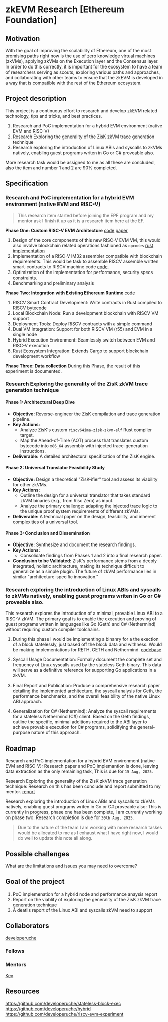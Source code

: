 # zkEVM Research [Ethereum Foundation]

## Motivation

With the goal of improving the scalability of Ethereum, one of the most promising paths right now is the use of zero knowledge virtual machines (zkVMs), applying zkVMs on the Execution layer and the Consensus layer.
In order to do this correctly, it is important for the ecosystem to have a team of researchers serving as scouts, exploring various paths and approaches, and collaborating with other teams to ensure that the zkEVM is developed in a way that is compatible with the rest of the Ethereum ecosystem.


## Project description
This project is a continuous effort to research and develop zkEVM related technology, tips and tricks, and best practices.
1. Research and PoC implementation for a hybrid EVM environment (native EVM and RISC-V)
2. Research Exploring the generality of the ZisK zkVM trace generation technique
3. Research exploring the introduction of Linux ABIs and syscalls to zkVMs natively, enabling guest programs writen in Go or C# proveable also.

More research task would be assigned to me as all these are concluded, also the item and number 1 and 2 are 90% completed.

## Specification
### Research and PoC implementation for a hybrid EVM environment (native EVM and RISC-V)
> This research item started before joining the EPF program and my mentor ask I finish it up as it is a research item here at the EF.

**Phase One: Custom RISC-V EVM Architecture**
[code](https://github.com/developeruche/riscv-evm-experiment/tree/main/crates/research-draft)
[paper](https://github.com/developeruche/riscv-evm-experiment/blob/main/Bridging%20Worlds_%20A%20Performance%20and%20Feasibility%20Analysis%20of%20RISC-V%20Integration%20with%20Ethereum%20Virtual%20Machine.pdf)

1. Design of the core components of this new RISC-V EVM VM, this would also involve blockchain related operations fashioned as `opcodes` [rust implementation](https://github.com/developeruche/riscv-evm-experiment/tree/main/crates/research-draft)
2. Implementation of a RISC-V IM32 assembler compatible with blockchain requirements. This would be task to assemble RISCV assemble written smart-contracts to RISCV machine code [code](https://github.com/developeruche/riscv-assembler).
3. Optimization of the implementation for performance, security specs constraints.
4. Benchmarking and preliminary analysis

**Phase Two: Integration with Existing Ethereum Runtime**
[code](https://github.com/developeruche/hybrid)
1. RISCV Smart Contract Development: Write contracts in Rust compiled to RISCV bytecode
2. Local Blockchain Node: Run a development blockchain with RISCV VM support
3. Deployment Tools: Deploy RISCV contracts with a simple command
4. Dual VM Integration: Support for both RISCV VM (r55) and EVM in a single node
5. Hybrid Execution Environment: Seamlessly switch between EVM and RISC-V execution
6. Rust Ecosystem Integration: Extends Cargo to support blockchain development workflow

**Phase Three: Data collection**
During this Phase, the result of this experiment is documented.

### Research Exploring the generality of the ZisK zkVM trace generation technique

#### **Phase 1: Architectural Deep Dive**

* **Objective:** Reverse-engineer the ZisK compilation and trace generation pipeline.
* **Key Actions:**
    * Analyze ZisK's custom `riscv64ima-zisk-zkvm-elf` Rust compiler target.
    * Map the Ahead-of-Time (AOT) process that translates custom bytecode into `x86_64` assembly with injected trace-generation instructions.
* **Deliverable:** A detailed architectural specification of the ZisK engine.


#### **Phase 2: Universal Translator Feasibility Study**

* **Objective:** Design a theoretical "ZisK-ifier" tool and assess its viability for other zkVMs.
* **Key Actions:**
    * Outline the design for a universal translator that takes standard zkVM binaries (e.g., from Risc Zero) as input.
    * Analyze the primary challenge: adapting the injected trace logic to the unique proof system requirements of different zkVMs.
* **Deliverable:** A technical paper on the design, feasibility, and inherent complexities of a universal tool.


#### **Phase 3: Conclusion and Dissemination**

* **Objective:** Synthesize and document the research findings.
* **Key Actions:**
    * Consolidate findings from Phases 1 and 2 into a final research paper.
* **Conclusion to be Validated:** ZisK's performance stems from a deeply integrated, holistic architecture, making its technique difficult to generalize as a simple plugin. The future of zkVM performance lies in similar "architecture-specific innovation."

### Research exploring the introduction of Linux ABIs and syscalls to zkVMs natively, enabling guest programs writen in Go or C# proveable also.
This research explores the introduction of a minimal, provable Linux ABI to a RISC-V zkVM. The primary goal is to enable the execution and proving of guest programs written in languages like Go (Geth) and C# (Nethermind) without requiring custom compiler toolchains.

1. During this phase I would be implementing a binanry for a the exection of a block statelessly, just based off the block data and withness. Would be making implementations for RETH, GETH and Nethermind. [codebase](https://github.com/developeruche/stateless-block-exec)

2. Syscall Usage Documentation: Formally document the complete set and frequency of Linux syscalls used by the stateless Geth binary. This data will serve as a definitive reference for supporting Go applications in a zkVM.

3. Final Report and Publication: Produce a comprehensive research paper detailing the implemented architecture, the syscall analysis for Geth, the performance benchmarks, and the overall feasibility of the native Linux ABI approach.

4. Generalization for C# (Nethermind): Analyze the syscall requirements for a stateless Nethermind (C#) client. Based on the Geth findings, outline the specific, minimal additions required to the ABI layer to achieve provable execution for C# programs, solidifying the general-purpose nature of this approach.


## Roadmap
Research and PoC implementation for a hybrid EVM environment (native EVM and RISC-V): Research paper and PoC implemantion is done, leaving data extraction as the only remaining task, This is due for `15 Aug, 2025.`

Research Exploring the generality of the ZisK zkVM trace generation technique: Research on this has been conclude and report submitted to my mentor. [report](https://hackmd.io/@0xdeveloperuche/S1sZEi7Lxl)

Research exploring the introduction of Linux ABIs and syscalls to zkVMs natively, enabling guest programs writen in Go or C# proveable also: This is currently in progress, phase one has been complete, I am currently working on phase two. Research completion is due for `30th Aug, 2025`.

> Due to the nature of the team I am working with more research taskes would be allocated to me as I exhaust what I have right now, I would do well to update this note all along.

## Possible challenges

What are the limitations and issues you may need to overcome?

## Goal of the project

1. PoC implemenation for a hybrid node and performance anaysis report
2. Report on the viablity of exploring the generality of the ZisK zkVM trace generation technique
3. A deatils report of the Linux ABI and syscalls zkVM need to support

## Collaborators
[developeruche](https://github.com/developeruche)

### Fellows 

### Mentors

[Kev](https://x.com/kevaundray)

## Resources
https://github.com/developeruche/stateless-block-exec
https://github.com/developeruche/hybrid
https://github.com/developeruche/riscv-evm-experiment
